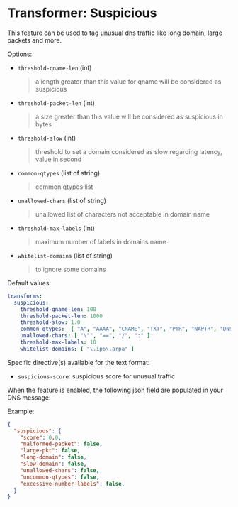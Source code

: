 # Transformer: Suspicious

This feature can be used to tag unusual dns traffic like long domain, large packets and more.

Options:

* `threshold-qname-len` (int)
  > a length greater than this value for qname will be considered as suspicious

* `threshold-packet-len` (int)
  > a size greater than this value will be considered as suspicious in bytes

* `threshold-slow` (int)
  > threshold to set a domain considered as slow regarding latency, value in second

* `common-qtypes`  (list of string)
  > common qtypes list

* `unallowed-chars`  (list of string)
  > unallowed list of characters not acceptable in domain name

* `threshold-max-labels` (int)
  > maximum number of labels in domains name

* `whitelist-domains` (list of string)
  > to ignore some domains

Default values:

```yaml
transforms:
  suspicious:
    threshold-qname-len: 100
    threshold-packet-len: 1000
    threshold-slow: 1.0
    common-qtypes:  [ "A", "AAAA", "CNAME", "TXT", "PTR", "NAPTR", "DNSKEY", "SRV", "SOA", "NS", "MX", "DS" ]
    unallowed-chars: [ "\"", "==", "/", ":" ]
    threshold-max-labels: 10
    whitelist-domains: [ "\.ip6\.arpa" ]
```

Specific directive(s) available for the text format:

* `suspicious-score`: suspicious score for unusual traffic

When the feature is enabled, the following json field are populated in your DNS message:

Example:

```json
{
  "suspicious": {
    "score": 0.0,
    "malformed-packet": false,
    "large-pkt": false,
    "long-domain": false,
    "slow-domain": false,
    "unallowed-chars": false,
    "uncommon-qtypes": false,
    "excessive-number-labels": false,
  }
}
```

